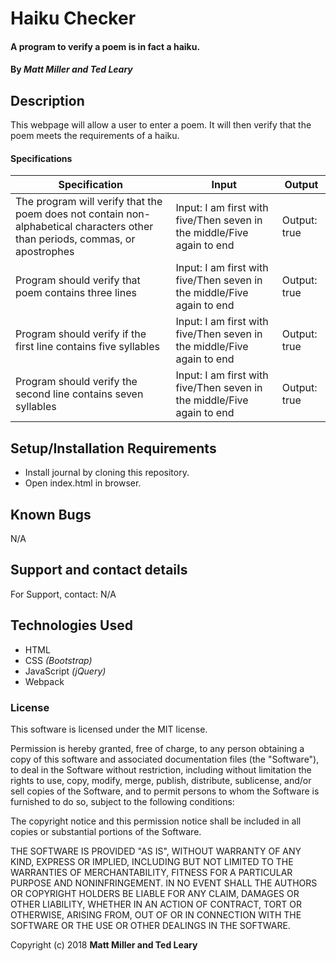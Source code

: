 # Haiku Checker

#### A program to verify a poem is in fact a haiku.

#### By _**Matt Miller and Ted Leary**_

## Description

This webpage will allow a user to enter a poem. It will then verify that the poem meets the requirements of a haiku.

#### Specifications

| Specification | Input | Output |
| --- | --- | --- |
| The program will verify that the poem does not contain non-alphabetical characters other than periods, commas, or apostrophes| Input: I am first with five/Then seven in the middle/Five again to end | Output: true |
| Program should verify that poem contains three lines |Input: I am first with five/Then seven in the middle/Five again to end | Output: true |
| Program should verify if the first line contains five syllables| Input: I am first with five/Then seven in the middle/Five again to end | Output: true|
| Program should verify the second line contains seven syllables| Input: I am first with five/Then seven in the middle/Five again to end | Output: true |



## Setup/Installation Requirements

* Install journal by cloning this repository.
* Open index.html in browser.


## Known Bugs

N/A

## Support and contact details

For Support, contact:
N/A

## Technologies Used

* HTML
* CSS _(Bootstrap)_
* JavaScript _(jQuery)_
* Webpack

### License

This software is licensed under the MIT license.

Permission is hereby granted, free of charge, to any person obtaining a copy of this software and associated documentation files (the "Software"), to deal in the Software without restriction, including without limitation the rights to use, copy, modify, merge, publish, distribute, sublicense, and/or sell copies of the Software, and to permit persons to whom the Software is furnished to do so, subject to the following conditions:

The copyright notice and this permission notice shall be included in all copies or substantial portions of the Software.

THE SOFTWARE IS PROVIDED "AS IS", WITHOUT WARRANTY OF ANY KIND, EXPRESS OR IMPLIED, INCLUDING BUT NOT LIMITED TO THE WARRANTIES OF MERCHANTABILITY, FITNESS FOR A PARTICULAR PURPOSE AND NONINFRINGEMENT. IN NO EVENT SHALL THE AUTHORS OR COPYRIGHT HOLDERS BE LIABLE FOR ANY CLAIM, DAMAGES OR OTHER LIABILITY, WHETHER IN AN ACTION OF CONTRACT, TORT OR OTHERWISE, ARISING FROM, OUT OF OR IN CONNECTION WITH THE SOFTWARE OR THE USE OR OTHER DEALINGS IN THE SOFTWARE.

Copyright (c) 2018 **Matt Miller and Ted Leary**
